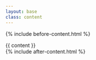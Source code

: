 ```yaml
---
layout: base
class: content
---
```


{% include before-content.html %}
<main class="main">
    <x-book>
        <span slot="left"><i class="icon fa fa-arrow-circle-left"></i></span>
        <span slot='right'><i class="icon fa fa-arrow-circle-right"></i></span>
        <span slot="content">{{ content }}</span>
    </x-book>
</main>
{% include after-content.html %}
